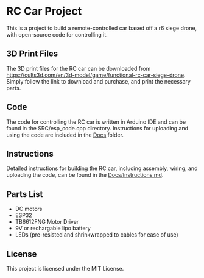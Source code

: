# RC Car Project

This is a project to build a remote-controlled car based off a r6 siege drone, with open-source code for controlling it.

## 3D Print Files

The 3D print files for the RC car can be downloaded from https://cults3d.com/en/3d-model/game/functional-rc-car-siege-drone. Simply follow the link to download and purchase, and print the necessary parts.

## Code

The code for controlling the RC car is written in Arduino IDE and can be found in the SRC/esp_code.cpp directory. Instructions for uploading and using the code are included in the [Docs](./Docs/instructions.md) folder.

## Instructions

Detailed instructions for building the RC car, including assembly, wiring, and uploading the code, can be found in the [Docs/Instructions.md](./Docs/instructions.md).

## Parts List

- DC motors
- ESP32
- TB6612FNG Motor Driver
- 9V or rechargable lipo battery
- LEDs (pre-resisted and shrinkwrapped to cables for ease of use)

## License

This project is licensed under the MIT License.
